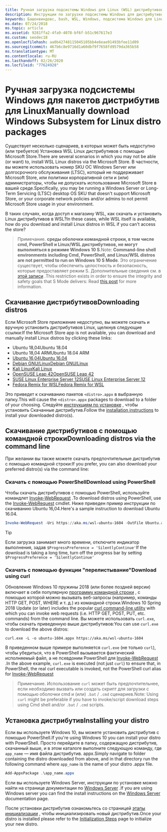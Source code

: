 ```yaml
---
title: Ручная загрузка подсистемы Windows для Linux (WSL) дистрибутивов
description: Инструкции по загрузке подсистемы Windows для дистрибутивов Linux вручную.
keywords: Башонвиндовс, bash, WSL, Windows, подсистема Windows для Linux, WSL, подсистема Windows, дистрибутив, Ubuntu, openSUSE, SLES, Debian, Kali
ms.date: 07/24/2018
ms.topic: article
ms.assetid: 9281ffa2-4fa9-4078-bf6f-b51c967617e3
ms.custom: seodec18
ms.openlocfilehash: aa0b42748115045105bb4e6eae91493bfee11d09
ms.sourcegitcommit: 467b6c8e9716d1a60dbf9f7658fd9579da365b58
ms.translationtype: MT
ms.contentlocale: ru-RU
ms.lasthandoff: 02/26/2020
ms.locfileid: "77624928"
---
```

# <a name="manually-download-windows-subsystem-for-linux-distro-packages"></a><span data-ttu-id="2b8ad-104">Ручная загрузка подсистемы Windows для пакетов дистрибутив для Linux</span><span class="sxs-lookup"><span data-stu-id="2b8ad-104">Manually download Windows Subsystem for Linux distro packages</span></span>

<span data-ttu-id="2b8ad-105">Существует несколько сценариев, в которых может быть недоступно (или требуется) Установка WSL Linux дистрибутивов с помощью Microsoft Store.</span><span class="sxs-lookup"><span data-stu-id="2b8ad-105">There are several scenarios in which you may not be able (or want) to, install WSL Linux distros via the Microsoft Store.</span></span> <span data-ttu-id="2b8ad-106">В частности, вы можете использовать номер SKU ОС Windows Server или долгосрочного обслуживания (LTSC), который не поддерживает Microsoft Store, или политики корпоративной сети и (или) администраторы, чтобы не допускать использование Microsoft Store в вашей среде.</span><span class="sxs-lookup"><span data-stu-id="2b8ad-106">Specifically, you may be running a Windows Server or Long-Term Servicing (LTSC) desktop OS SKU that doesn't support Microsoft Store, or your corporate network policies and/or admins to not permit Microsoft Store usage in your environment.</span></span>

<span data-ttu-id="2b8ad-107">В таких случаях, когда доступ к магазину WSL, как скачать и установить Linux дистрибутивов в WSL?</span><span class="sxs-lookup"><span data-stu-id="2b8ad-107">In these cases, while WSL itself is available, how do you download and install Linux distros in WSL if you can't access the store?</span></span>

> <span data-ttu-id="2b8ad-108">Примечание. **среды оболочки командной строки, в том числе cmd, PowerShell и Linux/WSL дистрибутивов, не могут выполняться в режиме Windows 10 S**.</span><span class="sxs-lookup"><span data-stu-id="2b8ad-108">Note: **Command-line shell environments including Cmd, PowerShell, and Linux/WSL distros are not permitted to run on Windows 10 S Mode**.</span></span> <span data-ttu-id="2b8ad-109">Это ограничение существует, чтобы обеспечить целостность и безопасность, которые предоставляет режим S. Дополнительные сведения см. в [этой записи](https://blogs.msdn.microsoft.com/commandline/2017/05/18/will-linux-distros-run-on-windows-10-s/) .</span><span class="sxs-lookup"><span data-stu-id="2b8ad-109">This restriction exists in order to ensure the integrity and safety goals that S Mode delivers: Read [this post](https://blogs.msdn.microsoft.com/commandline/2017/05/18/will-linux-distros-run-on-windows-10-s/) for more information.</span></span>

## <a name="downloading-distros"></a><span data-ttu-id="2b8ad-110">Скачивание дистрибутивов</span><span class="sxs-lookup"><span data-stu-id="2b8ad-110">Downloading distros</span></span>

<span data-ttu-id="2b8ad-111">Если Microsoft Store приложение недоступно, вы можете скачать и вручную установить дистрибутивов Linux, щелкнув следующие ссылки:</span><span class="sxs-lookup"><span data-stu-id="2b8ad-111">If the Microsoft Store app is not available, you can download and manually install Linux distros by clicking these links:</span></span>
<!-- * [Ubuntu 18.04](https://aka.ms/wsl-ubuntu-1804)
* [Ubuntu 18.04 ARM](https://aka.ms/wsl-ubuntu-1804-arm) -->
* <span data-ttu-id="2b8ad-112">Ubuntu 18,04</span><span class="sxs-lookup"><span data-stu-id="2b8ad-112">Ubuntu 18.04</span></span>
* <span data-ttu-id="2b8ad-113">Ubuntu 18,04 ARM</span><span class="sxs-lookup"><span data-stu-id="2b8ad-113">Ubuntu 18.04 ARM</span></span>
* [<span data-ttu-id="2b8ad-114">Ubuntu 16,04</span><span class="sxs-lookup"><span data-stu-id="2b8ad-114">Ubuntu 16.04</span></span>](https://aka.ms/wsl-ubuntu-1604)
* [<span data-ttu-id="2b8ad-115">Debian GNU/Linux</span><span class="sxs-lookup"><span data-stu-id="2b8ad-115">Debian GNU/Linux</span></span>](https://aka.ms/wsl-debian-gnulinux)
* [<span data-ttu-id="2b8ad-116">Kali Linux</span><span class="sxs-lookup"><span data-stu-id="2b8ad-116">Kali Linux</span></span>](https://aka.ms/wsl-kali-linux-new)
* [<span data-ttu-id="2b8ad-117">OpenSUSE Leap 42</span><span class="sxs-lookup"><span data-stu-id="2b8ad-117">OpenSUSE Leap 42</span></span>](https://aka.ms/wsl-opensuse-42)
* [<span data-ttu-id="2b8ad-118">SUSE Linux Enterprise Server 12</span><span class="sxs-lookup"><span data-stu-id="2b8ad-118">SUSE Linux Enterprise Server 12</span></span>](https://aka.ms/wsl-sles-12)
* [<span data-ttu-id="2b8ad-119">Fedora Remix for WSL</span><span class="sxs-lookup"><span data-stu-id="2b8ad-119">Fedora Remix for WSL</span></span>](https://github.com/WhitewaterFoundry/WSLFedoraRemix/releases/)

<span data-ttu-id="2b8ad-120">Это приведет к скачиванию пакетов `<distro>.appx` в выбранную папку.</span><span class="sxs-lookup"><span data-stu-id="2b8ad-120">This will cause the `<distro>.appx` packages to download to a folder of your choosing.</span></span> <span data-ttu-id="2b8ad-121">Следуйте [инструкциям по установке](#installing-your-distro) , чтобы установить Скачанные дистрибутив.</span><span class="sxs-lookup"><span data-stu-id="2b8ad-121">Follow the [installation instructions](#installing-your-distro) to install your downloaded distro(s).</span></span>

## <a name="downloading-distros-via-the-command-line"></a><span data-ttu-id="2b8ad-122">Скачивание дистрибутивов с помощью командной строки</span><span class="sxs-lookup"><span data-stu-id="2b8ad-122">Downloading distros via the command line</span></span>
<span data-ttu-id="2b8ad-123">При желании вы также можете скачать предпочтительные дистрибутив с помощью командной строки:</span><span class="sxs-lookup"><span data-stu-id="2b8ad-123">If you prefer, you can also download your preferred distro(s) via the command line:</span></span>

 ### <a name="download-using-powershell"></a><span data-ttu-id="2b8ad-124">Скачать с помощью PowerShell</span><span class="sxs-lookup"><span data-stu-id="2b8ad-124">Download using PowerShell</span></span>
 <span data-ttu-id="2b8ad-125">Чтобы скачать дистрибутивов с помощью PowerShell, используйте командлет [Invoke-WebRequest](https://msdn.microsoft.com/powershell/reference/5.1/microsoft.powershell.utility/invoke-webrequest) .</span><span class="sxs-lookup"><span data-stu-id="2b8ad-125">To download distros using PowerShell, use the [Invoke-WebRequest](https://msdn.microsoft.com/powershell/reference/5.1/microsoft.powershell.utility/invoke-webrequest) cmdlet.</span></span> <span data-ttu-id="2b8ad-126">Ниже приведен пример инструкции по скачиванию Ubuntu 16,04.</span><span class="sxs-lookup"><span data-stu-id="2b8ad-126">Here's a sample instruction to download Ubuntu 16.04.</span></span>

```powershell
Invoke-WebRequest -Uri https://aka.ms/wsl-ubuntu-1604 -OutFile Ubuntu.appx -UseBasicParsing
```

> [!TIP]
> <span data-ttu-id="2b8ad-127">Если загрузка занимает много времени, отключите индикатор выполнения, задав `$ProgressPreference = 'SilentlyContinue'`</span><span class="sxs-lookup"><span data-stu-id="2b8ad-127">If the download is taking a long time, turn off the progress bar by setting `$ProgressPreference = 'SilentlyContinue'`</span></span>

### <a name="download-using-curl"></a><span data-ttu-id="2b8ad-128">Скачать с помощью функции "перелистывание"</span><span class="sxs-lookup"><span data-stu-id="2b8ad-128">Download using curl</span></span>
<span data-ttu-id="2b8ad-129">Обновление Windows 10 пружины 2018 (или более поздней версии) включает в себя популярную [программу командной строки](https://curl.haxx.se/) , с помощью которой можно вызывать веб-запросы (например, команды HTTP GET, POST, WHERE и т. д.) из командной строки.</span><span class="sxs-lookup"><span data-stu-id="2b8ad-129">Windows 10 Spring 2018 Update (or later) includes the popular [curl command-line utility](https://curl.haxx.se/) with which you can invoke web requests (i.e. HTTP GET, POST, PUT, etc. commands) from the command line.</span></span> <span data-ttu-id="2b8ad-130">Вы можете использовать `curl.exe`, чтобы скачать приведенную выше дистрибутивов:</span><span class="sxs-lookup"><span data-stu-id="2b8ad-130">You can use `curl.exe` to download the above distros:</span></span>

```console
curl.exe -L -o ubuntu-1604.appx https://aka.ms/wsl-ubuntu-1604
```

<span data-ttu-id="2b8ad-131">В приведенном выше примере выполняется `curl.exe` (не только `curl`), чтобы убедиться, что в PowerShell вызывается фактический исполняемый файл, а не псевдоним PowerShell для [Invoke-WebRequest](https://docs.microsoft.com/en-us/powershell/module/microsoft.powershell.utility/invoke-webrequest?view=powershell-6) .</span><span class="sxs-lookup"><span data-stu-id="2b8ad-131">In the above example, `curl.exe` is executed (not just `curl`) to ensure that, in PowerShell, the real curl executable is invoked, not the PowerShell curl alias for [Invoke-WebRequest](https://docs.microsoft.com/en-us/powershell/module/microsoft.powershell.utility/invoke-webrequest?view=powershell-6)</span></span>

> <span data-ttu-id="2b8ad-132">Примечание. Использование `curl` может быть предпочтительнее, если необходимо вызвать или создать скрипт для загрузки с помощью оболочки cmd и (или) `.bat` / `.cmd` сценариев.</span><span class="sxs-lookup"><span data-stu-id="2b8ad-132">Note: Using `curl` might be preferable if you have to invoke/script download steps using Cmd shell and/or `.bat` / `.cmd` scripts.</span></span>

## <a name="installing-your-distro"></a><span data-ttu-id="2b8ad-133">Установка дистрибутив</span><span class="sxs-lookup"><span data-stu-id="2b8ad-133">Installing your distro</span></span>
<span data-ttu-id="2b8ad-134">Если вы используете Windows 10, вы можете установить дистрибутив с помощью PowerShell.</span><span class="sxs-lookup"><span data-stu-id="2b8ad-134">If you're using Windows 10 you can install your distro with PowerShell.</span></span> <span data-ttu-id="2b8ad-135">Просто перейдите в папку, содержащую дистрибутив, скачанный выше, и в этом каталоге выполните следующую команду, где `app_name` — имя файла дистрибутив. appx.</span><span class="sxs-lookup"><span data-stu-id="2b8ad-135">Simply navigate to folder containing the distro downloaded from above, and in that directory run the following command where `app_name` is the name of your distro .appx file.</span></span>  
```Powershell
Add-AppxPackage .\app_name.appx
```

<span data-ttu-id="2b8ad-136">Если вы используете Windows Server, инструкции по установке можно найти на странице документации по [Windows Server](install-on-server.md) .</span><span class="sxs-lookup"><span data-stu-id="2b8ad-136">If you are using Windows server you can find the install instructions on the [Windows Server](install-on-server.md) documentation page.</span></span>

<span data-ttu-id="2b8ad-137">После установки дистрибутив ознакомьтесь со страницей [этапы инициализации](initialize-distro.md) , чтобы инициализировать новый дистрибутив.</span><span class="sxs-lookup"><span data-stu-id="2b8ad-137">Once your distro is installed please refer to the [Initialization Steps](initialize-distro.md) page to initialize your new distro.</span></span>
